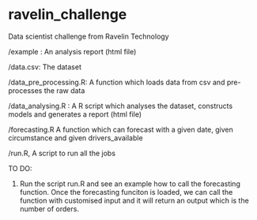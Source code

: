# ravelin_challenge
Data scientist challenge from Ravelin Technology

/example : An analysis report (html file) 

/data.csv: The dataset

/data_pre_processing.R: A function which loads data from csv and pre-processes the raw data

/data_analysing.R : A R script which analyses the dataset, constructs models and generates a report (html file)

/forecasting.R A function which can forecast with a given date, given circumstance and given drivers_available

/run.R, A script to run all the jobs

TO DO:
1. Run the script run.R and see an example how to call the forecasting function. Once the forecasting funciton is loaded, we can call the function with customised input and it will return an output which is the number of orders.
